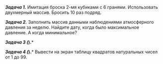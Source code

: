 ***Задача 1.***
Имитация броска 2-мя кубиками с 6 гранями. Использовать двухмерный массив.
Бросить 10 раз подряд.

***Задача 2.***
Заполнить массив данными наблюдениями атмосферного давления за неделю.
Найдите дату, когда было максимальное давление. А когда минимальное?

***Задача 3 (*).***


***Задача 4 (*).***
Вывести на экран таблицу квадратов натуральных чисел от 1 до 99.

